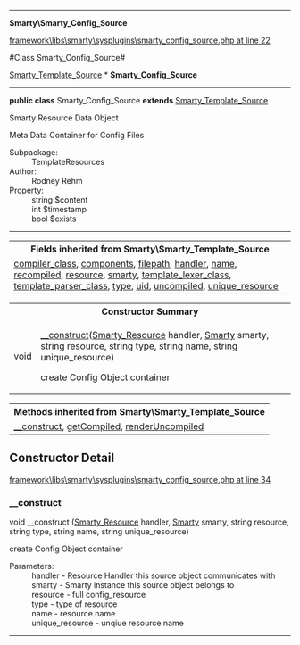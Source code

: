 

- - -

**Smarty\Smarty_Config_Source**


<a href="https://github.com/JeyDotC/Hirudo/blob/master/framework/libs/smarty/sysplugins/smarty_config_source.php#L22" target='_blank'>framework\libs\smarty\sysplugins\smarty_config_source.php at line 22</a>

#Class Smarty_Config_Source#

<a href="https://github.com/JeyDotC/Hirudo-docs/blob/master/smarty/Smarty_Template_Source.md">Smarty_Template_Source</a>
    * **Smarty_Config_Source**




- - -

<p><strong>public  class</strong> <span>Smarty_Config_Source</span>
<strong>extends</strong> <a href="https://github.com/JeyDotC/Hirudo-docs/blob/master/smarty/Smarty_Template_Source.md">Smarty_Template_Source</a>

</p>

<div class="comment" id="overview_description"><p>Smarty Resource Data Object</p><p>Meta Data Container for Config Files</p></div>

<dl>
<dt>Subpackage:</dt>
<dd>TemplateResources</dd>
<dt>Author:</dt>
<dd>Rodney Rehm</dd>
<dt>Property:</dt>
<dd>string $content</dd>
<dd>int $timestamp</dd>
<dd>bool $exists</dd>
</dl>


- - -

<table class="inherit">
<tr><th colspan="2">Fields inherited from Smarty\Smarty_Template_Source</th></tr>
<tr><td><a href="https://github.com/JeyDotC/Hirudo-docs/blob/master/smarty/Smarty_Template_Source.md#compiler_class">compiler_class</a>, <a href="https://github.com/JeyDotC/Hirudo-docs/blob/master/smarty/Smarty_Template_Source.md#components">components</a>, <a href="https://github.com/JeyDotC/Hirudo-docs/blob/master/smarty/Smarty_Template_Source.md#filepath">filepath</a>, <a href="https://github.com/JeyDotC/Hirudo-docs/blob/master/smarty/Smarty_Template_Source.md#handler">handler</a>, <a href="https://github.com/JeyDotC/Hirudo-docs/blob/master/smarty/Smarty_Template_Source.md#name">name</a>, <a href="https://github.com/JeyDotC/Hirudo-docs/blob/master/smarty/Smarty_Template_Source.md#recompiled">recompiled</a>, <a href="https://github.com/JeyDotC/Hirudo-docs/blob/master/smarty/Smarty_Template_Source.md#resource">resource</a>, <a href="https://github.com/JeyDotC/Hirudo-docs/blob/master/smarty/Smarty_Template_Source.md#smarty">smarty</a>, <a href="https://github.com/JeyDotC/Hirudo-docs/blob/master/smarty/Smarty_Template_Source.md#template_lexer_class">template_lexer_class</a>, <a href="https://github.com/JeyDotC/Hirudo-docs/blob/master/smarty/Smarty_Template_Source.md#template_parser_class">template_parser_class</a>, <a href="https://github.com/JeyDotC/Hirudo-docs/blob/master/smarty/Smarty_Template_Source.md#type">type</a>, <a href="https://github.com/JeyDotC/Hirudo-docs/blob/master/smarty/Smarty_Template_Source.md#uid">uid</a>, <a href="https://github.com/JeyDotC/Hirudo-docs/blob/master/smarty/Smarty_Template_Source.md#uncompiled">uncompiled</a>, <a href="https://github.com/JeyDotC/Hirudo-docs/blob/master/smarty/Smarty_Template_Source.md#unique_resource">unique_resource</a></td></tr></table>

<table id="summary_constructor">
<tr><th colspan="2">Constructor Summary</th></tr>
<tr>
<td><span class='k'></span> <span class='nx'>void</span></td>
<td class="description"><p class="name"><a href="#__construct">__construct</a>(<a href="https://github.com/JeyDotC/Hirudo/blob/master/smarty/Smarty_Resource.md">Smarty_Resource</a> handler, <a href="https://github.com/JeyDotC/Hirudo/blob/master/smarty/Smarty.md">Smarty</a> smarty, string resource, string type, string name, string unique_resource)</p><p class="description">create Config Object container</p></td>
</tr>
</table>

<table class="inherit">
<tr><th colspan="2">Methods inherited from Smarty\Smarty_Template_Source</th></tr>
<tr><td><a href="https://github.com/JeyDotC/Hirudo-docs/blob/master/smarty/Smarty_Template_Source.md#__construct">__construct</a>, <a href="https://github.com/JeyDotC/Hirudo-docs/blob/master/smarty/Smarty_Template_Source.md#getCompiled">getCompiled</a>, <a href="https://github.com/JeyDotC/Hirudo-docs/blob/master/smarty/Smarty_Template_Source.md#renderUncompiled">renderUncompiled</a></td></tr></table>

<h2 id="detail_method">Constructor Detail</h2>

<a href="https://github.com/JeyDotC/Hirudo/blob/master/framework/libs/smarty/sysplugins/smarty_config_source.php#L34" target='_blank'>framework\libs\smarty\sysplugins\smarty_config_source.php at line 34</a>

<h3 id="__construct">__construct</h3>
<span class='k'></span> <span class='nx'>void</span> <span class='nf'>__construct</span> (<a href="https://github.com/JeyDotC/Hirudo/blob/master/smarty/Smarty_Resource.md">Smarty_Resource</a> handler, <a href="https://github.com/JeyDotC/Hirudo/blob/master/smarty/Smarty.md">Smarty</a> smarty, string resource, string type, string name, string unique_resource)

<div class="details">
<p>create Config Object container</p><dl>
<dt>Parameters:</dt>
<dd>handler - Resource Handler this source object communicates with</dd>
<dd>smarty - Smarty instance this source object belongs to</dd>
<dd>resource - full config_resource</dd>
<dd>type - type of resource</dd>
<dd>name - resource name</dd>
<dd>unique_resource - unqiue resource name</dd>
</dl>

</div>

- - -

